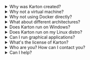 <details>
<summary>Why was Karton created?</summary>
<p>At work I use Linux, while my personal computer is a Mac. I want to be able to work from home without having to always take my work laptop back home.</p>

<p>I also didn't want to put up with the limitations of using a virtual machine.<br>
Using Docker was clearly the best solution, but, being designed for something else, didn't provide the usability I wanted.<br>
See the next two questions for details.</p>

<p>Moreover, with Karton, I can also easily compile and run ARM executables on x86-64 without even noticing they are not native.</p>

</details>

<details>
<summary>Why not a virtual machine?</summary>
<p>Because I want the most transparent user experience possible. I don't want to notice I'm using a different operating system and I want to use the native tools of the platform I'm using.</p>

</details>

<details>
<summary>Why not using Docker directly?</summary>
<p>Docker was created to do something different. According to Docker's web site:</p>

<blockquote>
Docker containers wrap up a piece of software in a complete filesystem that contains everything it needs to run: code, runtime, system tools, system libraries – anything you can install on a server. This guarantees that it will always run the same, regardless of the environment it is running in.
</blockquote>

<p>I wanted something which is more similar to using a virtual machine, but more transparent to the user.<br>
Karton takes care of lots of small details to make this possible and gives the user what I think is the best experience possible.</p>

</details>

<details>
<summary>What about different architectures?</summary>
<p>Karton supports x86-64 plus ARM (ARMv7 and ARMv8 aarch64) with the help of Docker and QEMU. This can be set through the <code>props.architecture</code> property in a definition file.</p>

<p>Note that not all distros are supported. At the moment, I believe that only Ubuntu and Debian work reliably.</p>

</details>

<details>
<summary>Does Karton run on Windows?</summary>
<p>Not at the moment. I don't use Windows and I cannot port Karton to it. I'm happy to accept contributions to make Karton work on Windows if anybody is interested.</p>

</details>

<details>
<summary>Does Karton run on my Linux distro?</summary>
<p>Probably yes, as long as Docker supports it and you are using a recent version of Docker.<br>
At the moment, Karton is tested automatically on Ubuntu, Debian, Fedora and CentOS.</p>

</details>

<details>
<summary>Can I run graphical applications?</summary>
<p>Not at the moment, but I'm planning to support X in the future. I don't think it's possible to support Wayland.</p>

</details>

<details>
<summary>What's the license of Karton?</summary>
<p><a href="https://raw.githubusercontent.com/karton/karton/master/COPYING.LGPL2" target="_blank">LGPL version 2.1 or later</a>.</p>

<p>In short, this means that you can use Karton freely and modify it, but, if you do any modification, you need to redistribute those under the same license.</p>

<p>If you find this license a limitation for any reason, feel free to contact me. I may be happy to relicense under an MIT-style license if there's a valid use case for it.</p>

</details>

<details>
<summary>Who are you? How can I contact you?</summary>
<p>See the footer at the end of this page for my details.</p>

</details>

<details>
<summary>Can I help?</summary>
<p>Yes please!</p>
<p>Read the <a href="contribute.html">contribute page</a> for details.</p>

</details>
